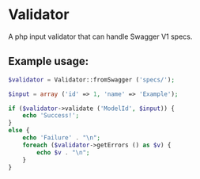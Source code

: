 # Validator
A php input validator that can handle Swagger V1 specs.

Example usage:
-------------
```php
$validator = Validator::fromSwagger ('specs/');

$input = array ('id' => 1, 'name' => 'Example');

if ($validator->validate ('ModelId', $input)) {
	echo 'Success!';
}
else {
	echo 'Failure' . "\n";
	foreach ($validator->getErrors () as $v) {
		echo $v . "\n";
	}
}
```
